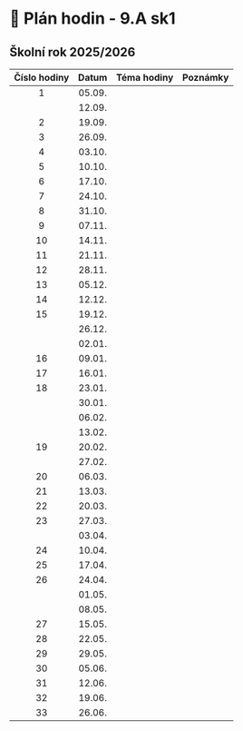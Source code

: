 # 📅 Plán hodin - 9.A sk1

## Školní rok 2025/2026

| Číslo hodiny | Datum | Téma hodiny | Poznámky |
| :----------: | :---: | :---------- | :------- |
|       1      | 05.09. |             |          |
|              | 12.09. |             |          |
|       2      | 19.09. |             |          |
|       3      | 26.09. |             |          |
|       4      | 03.10. |             |          |
|       5      | 10.10. |             |          |
|       6      | 17.10. |             |          |
|       7      | 24.10. |             |          |
|       8      | 31.10. |             |          |
|       9      | 07.11. |             |          |
|      10      | 14.11. |             |          |
|      11      | 21.11. |             |          |
|      12      | 28.11. |             |          |
|      13      | 05.12. |             |          |
|      14      | 12.12. |             |          |
|      15      | 19.12. |             |          |
|              | 26.12. |             |          |
|              | 02.01. |             |          |
|      16      | 09.01. |             |          |
|      17      | 16.01. |             |          |
|      18      | 23.01. |             |          |
|              | 30.01. |             |          |
|              | 06.02. |             |          |
|              | 13.02. |             |          |
|      19      | 20.02. |             |          |
|              | 27.02. |             |          |
|      20      | 06.03. |             |          |
|      21      | 13.03. |             |          |
|      22      | 20.03. |             |          |
|      23      | 27.03. |             |          |
|              | 03.04. |             |          |
|      24      | 10.04. |             |          |
|      25      | 17.04. |             |          |
|      26      | 24.04. |             |          |
|              | 01.05. |             |          |
|              | 08.05. |             |          |
|      27      | 15.05. |             |          |
|      28      | 22.05. |             |          |
|      29      | 29.05. |             |          |
|      30      | 05.06. |             |          |
|      31      | 12.06. |             |          |
|      32      | 19.06. |             |          |
|      33      | 26.06. |             |          |

